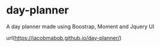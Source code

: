 # day-planner
A day planner made using Boostrap, Moment and Jquery UI

url(https://jacobmabob.github.io/day-planner/)
